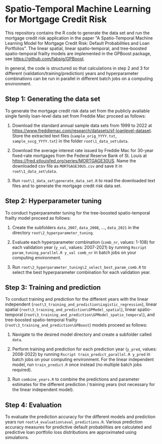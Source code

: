 # Spatio-Temporal Machine Learning for Mortgage Credit Risk 

This repository contains the R code to generate the data set and run the mortgage credit risk application in the paper "A Spatio-Temporal Machine Learning Model for Mortgage Credit Risk: Default Probabilities and Loan Portfolios". 
The linear spatial, linear spatio-temporal, and tree-boosted spatio-temporal frailty models are implemented in the GPBoost package, see <https://github.com/fabsig/GPBoost>. 

In general, the code is structured so that calculations in step 2 and 3 for different (validation/training/prediction) years and hyperparameter combinations can be run in parallel in different batch jobs on a computing environment.

## Step 1: Generating the data set

To generate the mortgage credit risk data set from the publicly available single family loan-level data set from Freddie Mac proceed as follows:

1. Download the standard annual sample data sets from 1999 to 2022 at https://www.freddiemac.com/research/datasets/sf-loanlevel-dataset. Store the extracted text files (`sample_orig_YYYY.txt`, `sample_svcg_YYYY.txt`) in the folder `root\1_data_set\data`.

2. Download the average interest rate issued by Freddie Mac for 30-year fixed-rate mortgages from the Federal Reserve Bank of St. Louis at https://fred.stlouisfed.org/series/MORTGAGE30US. Name the downloaded csv file as `MORTGAGE30US.csv` and save it in `root\1_data_set\data`.

3. Run `root\1_data_set\generate_data_set.R` to read the downloaded text files and to generate the mortgage credit risk data set.


## Step 2: Hyperparameter tuning

To conduct hyperparameter tuning for the tree-boosted spatio-temporal frailty model proceed as follows: 

1. Create the subfolders `data_2007`, `data_2008`, ..., `data_2021` in the directory `root\2_hyperparameter_tuning`.

2. Evaluate each hyperparameter combination (`comb_nr`, values: 1-108) for each validation year (`y_val`, values: 2007-2021) by running `Rscript param_tuning_parallel.R y_val comb_nr` in batch jobs on your computing environment.

3. Run `root\2_hyperparameter_tuning\2_select_best_param_comb.R` to select the best hyperparameter combination for each validation year.


## Step 3: Training and prediction

To conduct training and prediction for the different years with the linear independent (`root\3_training_and_prediction\Logistic_regression`),  linear spatial (`root\3_training_and_prediction\GPModel_spatial`), linear spatio-temporal (`root\3_training_and_prediction\GPModel_spatio_temporal`), and tree-boosted spatio-temporal frailty (`root\3_training_and_prediction\GPBoost`) models proceed as follows:

1. Navigate to the desired model directory and create a subfolder called `data`.

2. Perform training and prediction for each prediction year (`y_pred`, values: 2008-2022) by running `Rscript train_predict_parallel.R y_pred` in batch jobs on your computing environment. For the linear independent model, run `train_predict.R` once instead (no multiple batch jobs required).

3. Run `combine_years.R` to combine the predictions and parameter estimates for the different prediction / training years (not necessary for the linear independent model).


## Step 4: Evaluation

To evaluate the prediction accuracy for the different models and prediction years run `root\4_evaluation\eval_predictions.R`. Various prediction accuracy measures for predictive default probabilities are calculated and predictive loan portfolio loss distributions are approximated using simulations. 